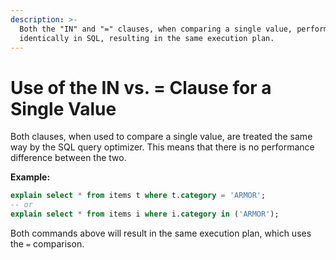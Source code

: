 ```yaml
---
description: >-
  Both the "IN" and "=" clauses, when comparing a single value, perform
  identically in SQL, resulting in the same execution plan.
---
```


# Use of the IN vs. = Clause for a Single Value

Both clauses, when used to compare a single value, are treated the same way by the SQL query optimizer. This means that there is no performance difference between the two.

**Example:**

```sql
explain select * from items t where t.category = 'ARMOR';
-- or
explain select * from items i where i.category in ('ARMOR');
```

Both commands above will result in the same execution plan, which uses the `=` comparison.
